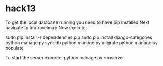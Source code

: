 hack13
======

To get the local database running you need to have pip installed
Next navigate to tm/travelmap
Now execute:

sudo pip install -r dependencies.pip
sudo pip install django-categories
python manage.py syncdb
python manage.py migrate
python manage.py populate

To start the server execute:
python manage.py runserver
